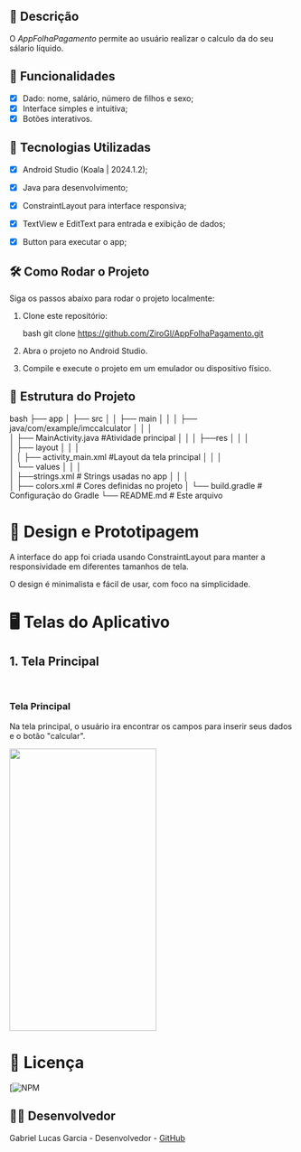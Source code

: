 ## 📱 Descrição

O *AppFolhaPagamento* permite ao usuário realizar o calculo da do seu sálario líquido. 

## 🔧 Funcionalidades

- [x] Dado: nome, salário, número de filhos e sexo;
- [x] Interface simples e intuitiva;
- [x] Botões interativos.

## 🚀 Tecnologias Utilizadas

- [x] Android Studio (Koala | 2024.1.2);
- [x] Java para desenvolvimento;
- [x] ConstraintLayout para interface responsiva;
- [x] TextView e EditText para entrada e exibição de dados;
- [x] Button   para executar o app;


## 🛠️ Como Rodar o Projeto

Siga os passos abaixo para rodar o projeto localmente:

1. Clone este repositório:

    bash
    git clone https://github.com/ZiroGl/AppFolhaPagamento.git

    

2. Abra o projeto no Android Studio.

3. Compile e execute o projeto em um emulador ou dispositivo físico.


## 📂 Estrutura do Projeto

bash
├── app
│   ├── src
│   │   ├── main
│   │   │   ├── java/com/example/imccalculator
│   │   │  
│   ├── MainActivity.java         #Atividade principal 
│   │   │   ├──res
│   │   │  
│   ├── layout
│   │   │  
│   │   ├── activity_main.xml      #Layout da tela principal
│   │   │  
│   └── values
│   │   │  
│       ├──strings.xml                        # Strings usadas no app
│   │   │  
│       ├── colors.xml             # Cores definidas no projeto
│   └── build.gradle               # Configuração do Gradle
└── README.md                      # Este arquivo



 
# 🎨 Design e Prototipagem
 
A interface do app foi criada usando ConstraintLayout para manter a responsividade em diferentes tamanhos de tela.
 
O design é minimalista e fácil de usar, com foco na simplicidade.
 
# 🖥️ Telas do Aplicativo
 
## 1. Tela Principal
 <br> <h3> Tela Principal</h3>
Na tela principal, o usuário ira encontrar os campos para inserir seus dados e o botão "calcular".


<img src="https://github.com/user-attachments/assets/1b180d6c-cbbb-48ae-b066-ceb9e1b43eb1" width="260" height="500"/>


# 📄 Licença

[![NPM](https://github.com/ZiroGl/AppFolhaPagamento/blob/main/LICENSE)  

## 👨‍💻 Desenvolvedor 

Gabriel Lucas Garcia - Desenvolvedor - [GitHub](https://github.com/ZiroGl)
